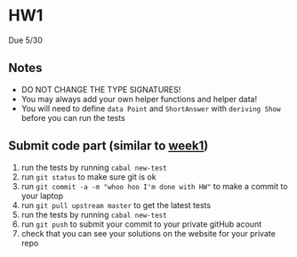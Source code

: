 # HW1
Due 5/30


## Notes
* DO NOT CHANGE THE TYPE SIGNATURES!
* You may always add your own helper functions and helper data!
* You will need to define `data Point` and `ShortAnswer` with `deriving Show` before you can run the tests




## Submit code part (similar to [week1](../week1))
1. run the tests by running ```cabal new-test``` 
1. run ```git status``` to make sure git is ok
1. run ```git commit -a -m "whoo hoo I'm done with HW"``` to make a commit to your laptop
1. run ```git pull upstream master``` to get the latest tests
1. run the tests by running ```cabal new-test``` 
1. run ```git push``` to submit your commit to your private gitHub acount
1. check that you can see your solutions on the website for your private repo

